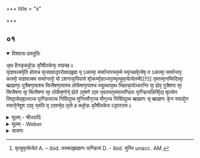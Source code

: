 +++
title = "४"

+++


## ०१


<details open><summary>विश्वास-प्रस्तुतिः</summary>

अ᳘थ हैनङ्कहो᳘डः कौ᳘षीतकेयः᳘ पप्प्रच्छ॥  
या᳘ज्ञवल्क्ये᳘ति होवाच य᳘त्साक्षाद᳘परोक्षाद्ब्र᳘ह्म य᳘ ऽआत्मा᳘ सर्व्वान्तरस्त᳘म्मे व्व्या᳘चक्ष्वे᳘त्येष᳘ त ऽआत्मा᳘ सर्व्वान्तरः᳘ कतमो᳘ याज्ञवल्क्य सर्व्वान्तरो᳘ यो ऽशनाया᳘पिपासे शो᳘कम्मो᳘हञ्जरा᳘म्मृत्युम᳘त्येत्येतम्वै[[!!]] त᳘मात्मा᳘नम्विदित्वा᳘ ब्ब्राह्मणाः᳘ पुत्रैषणा᳘याश्च व्वित्तैषणा᳘याश्च लोकैषणा᳘याश्च व्व्युत्थाया᳘थ भिक्षाच᳘र्य्यञ्चरन्ति या᳘ ह्येव᳘ पुत्रैषणा सा᳘ व्वित्तैषणा या᳘ व्वित्तैषणा सा᳘ लोकैष᳘णोभे᳘ ह्येते ऽए᳘षणे ऽएव भ᳘वतस्त᳘स्मात्पण्डितः पा᳘ण्डित्यन्निर्व्वि᳘द्य बा᳘ल्येन तिष्ठा᳘सेद्बा᳘ल्यञ्च पा᳘ण्डित्यञ्च निर्विद्या᳘थ मुनिरमौन᳘ञ्च मौन᳘ञ्च निर्व्विद्या᳘थ ब्ब्राह्मणः स᳘ ब्ब्राह्मणः के᳘न स्याद्ये᳘न स्यात्ते᳘नेद्दृ᳘श ऽएव᳘ भ᳘वति य᳘ ऽएवम्वे᳘द त᳘तो ह कहो᳘डः कौ᳘षीतकेय ऽउ᳘परराम॥
</details>

<details><summary>मूलम् - श्रीधरादि</summary>

अ᳘थ हैनङ्कहो᳘डः कौ᳘षीतकेयः᳘ पप्प्रच्छ॥  
या᳘ज्ञवल्क्ये᳘ति होवाच य᳘त्साक्षाद᳘परोक्षाद्ब्र᳘ह्म य᳘ ऽआत्मा᳘ सर्व्वान्तरस्त᳘म्मे व्व्या᳘चक्ष्वे᳘त्येष᳘ त ऽआत्मा᳘ सर्व्वान्तरः᳘ कतमो᳘ याज्ञवल्क्य सर्व्वान्तरो᳘ यो ऽशनाया᳘पिपासे शो᳘कम्मो᳘हञ्जरा᳘म्मृत्युम᳘त्येत्येतम्वै[[!!]] त᳘मात्मा᳘नम्विदित्वा᳘ ब्ब्राह्मणाः᳘ पुत्रैषणा᳘याश्च व्वित्तैषणा᳘याश्च लोकैषणा᳘याश्च व्व्युत्थाया᳘थ भिक्षाच᳘र्य्यञ्चरन्ति या᳘ ह्येव᳘ पुत्रैषणा सा᳘ व्वित्तैषणा या᳘ व्वित्तैषणा सा᳘ लोकैष᳘णोभे᳘ ह्येते ऽए᳘षणे ऽएव भ᳘वतस्त᳘स्मात्पण्डितः पा᳘ण्डित्यन्निर्व्वि᳘द्य बा᳘ल्येन तिष्ठा᳘सेद्बा᳘ल्यञ्च पा᳘ण्डित्यञ्च निर्विद्या᳘थ मुनिरमौन᳘ञ्च मौन᳘ञ्च निर्व्विद्या᳘थ ब्ब्राह्मणः स᳘ ब्ब्राह्मणः के᳘न स्याद्ये᳘न स्यात्ते᳘नेद्दृ᳘श ऽएव᳘ भ᳘वति य᳘ ऽएवम्वे᳘द त᳘तो ह कहो᳘डः कौ᳘षीतकेय ऽउ᳘परराम॥
</details>

<details><summary>मूलम् - Weber</summary>

अ᳘थ हैनं कहो᳘डः कौ᳘षीतकेयः पप्रछ॥  
या᳘ज्ञवल्क्ये᳘ति होवाच य᳘त्साक्षाद᳘परोक्षाद्ब्र᳘ह्म य᳘ आत्मा᳘ सर्वान्तरस्त᳘म् मे व्या᳘चक्ष्वे᳘त्येष᳘ त आत्मा᳘ सर्वान्तरः᳘ कतमो᳘ याज्ञवल्क्य सर्वान्तरोॗ योऽषनाया᳘पिपासे शो᳘कम् मो᳘हं जरा᳘म् मृत्यु᳘मत्ये᳘त्येतं [^wbr_1] वै त᳘मात्मा᳘नं विदित्वा᳘ ब्राह्मणाः᳘ पुत्रैषणा᳘याश्च वित्तैषणा᳘याश्च लोकैषणा᳘याश्च व्युत्थाया᳘थ भिक्षाच᳘र्यं चरन्ति याॗ ह्येव᳘ पुत्रैषणा सा᳘ वित्तैषणा या᳘ वित्तैषणा सा᳘ लोकैषॗणोभेॗ ह्येते ए᳘षणे एव भ᳘वतस्त᳘स्मात्पण्डितः पा᳘ण्डित्यं निर्वि᳘द्य बा᳘ल्येन तिष्ठा᳘सेद्बा᳘ल्यं च पा᳘ण्डित्यं च निर्विद्या᳘थ मुनि᳘रमौनं᳘ च मौनं᳘ च निर्विद्या᳘थ ब्राह्मणः स᳘ ब्राह्मणः के᳘न स्याद्ये᳘न स्यात्ते᳘नेदृ᳘श एव᳘ भवति य᳘ एवं वे᳘द त᳘तो ह कहो᳘डः कौ᳘षीतकेय उ᳘परराम॥  

[^wbr_1]: मृत्युम᳘त्येत्येतं A. – ibid. तस्माद्ब्राह्मणः पाण्डित्यं D. - ibid. मुनिर unacc. AM.
</details>

<details><summary>सायणः</summary>

…
</details>

